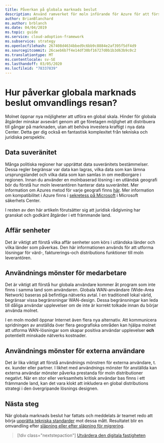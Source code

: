 ```yaml
---
title: Påverkan på globala marknads beslut
description: Använd ramverket för moln införande för Azure för att förstå hur globala marknads beslut kan påverka omvandlings resan till molnet.
author: BrianBlanchard
ms.author: brblanch
ms.date: 04/04/2019
ms.topic: guide
ms.service: cloud-adoption-framework
ms.subservice: strategy
ms.openlocfilehash: 267408d4634bbed9c6bb9c8884e2af395f5df4d9
ms.sourcegitcommit: 26caeb6b7f4e14df30bf16727d0b1b3d63b9c0c2
ms.translationtype: MT
ms.contentlocale: sv-SE
ms.lasthandoff: 03/05/2020
ms.locfileid: "78337839"
---
```

<!-- markdownlint-disable MD026 -->

# <a name="how-will-global-market-decisions-affect-the-transformation-journey"></a>Hur påverkar globala marknads beslut omvandlings resan?

Molnet öppnar nya möjligheter att utföra en global skala. Hinder för globala åtgärder minskar avsevärt genom att ge företagen möjlighet att distribuera till gångar på marknaden, utan att behöva investera kraftigt i nya data Center. Detta ger dig också en fantastisk komplexitet från tekniska och juridiska perspektiv.

## <a name="data-sovereignty"></a>Data suveränitet

Många politiska regioner har upprättat data suveränitets bestämmelser. Dessa regler begränsar var data kan lagras, vilka data som kan lämna ursprungslandet och vilka data som kan samlas in om medborgare i regionen. Innan du använder en molnbaserad lösning i en utländsk geografi bör du förstå hur moln leverantören hanterar data suveränitet. Mer information om Azures metod för varje geografi finns [här](https://azure.microsoft.com/global-infrastructure/geographies). Mer information om kompatibilitet i Azure finns i [sekretess på Microsoft](https://www.microsoft.com/trustcenter/privacy) i Microsoft säkerhets Center.

I resten av den här artikeln förutsätter sig att juridisk rådgivning har granskat och godkänt åtgärder i ett främmande land.

## <a name="business-units"></a>Affär senheter

Det är viktigt att förstå vilka affär senheter som körs i utländska länder och vilka länder som påverkas. Den här informationen används för att utforma lösningar för värd-, fakturerings-och distributions funktioner till moln leverantören.

## <a name="employee-usage-patterns"></a>Användnings mönster för medarbetare

Det är viktigt att förstå hur globala användare kommer åt program som inte finns i samma land som användaren. Globala WAN-användare (Wide-Area Network) baseras på befintliga nätverks avtal. I en traditionell lokal värld, begränsar vissa begränsningar WAN-design. Dessa begränsningar kan leda till dåliga användar upplevelser om de inte är korrekt tolkade innan du börjar använda molnet.

I en moln modell öppnar Internet även flera nya alternativ. Att kommunicera spridningen av anställda över flera geografiska områden kan hjälpa molnet att utforma WAN-lösningar som skapar positiva användar upplevelser **och** potentiellt minskade nätverks kostnader.

## <a name="external-user-usage-patterns"></a>Användnings mönster för externa användare

Det är lika viktigt att förstå användnings mönstren för externa användare, t. ex. kunder eller partner. I likhet med användnings mönster för anställda kan externa användar mönster påverka prestanda för moln distributioner negativt. När en stor eller verksamhets kritisk användar bas finns i ett främmande land, kan det vara klokt att inkludera en global distributions strategi i den övergripande lösnings designen.

## <a name="next-steps"></a>Nästa steg

När globala marknads beslut har fattats och meddelats är teamet redo att börja [upprätta tekniska standarder](../digital-estate/index.md) mot dessa mått.
Resultatet blir en omvandling efter [släpning eller efter släpning för migrering](..//migrate/migration-considerations/prerequisites/technical-complexity.md).

> [!div class="nextstepaction"]
> [Utvärdera den digitala fastigheten](../digital-estate/index.md)
